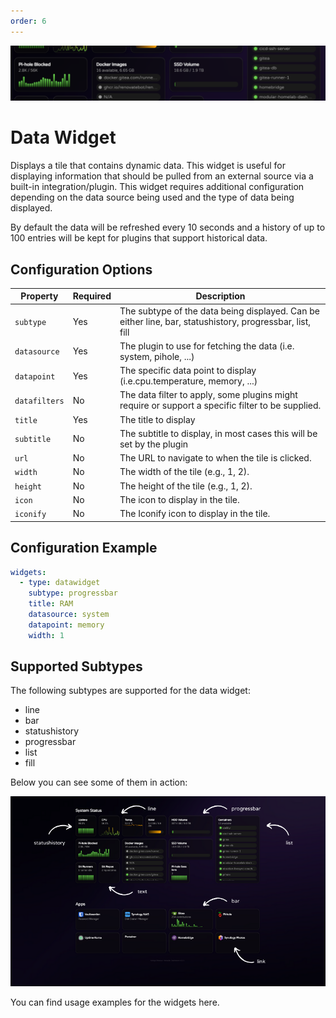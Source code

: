 ```yaml
---
order: 6
---
```


![Data Widget](../images/widgets/datawidget.png)

# Data Widget

Displays a tile that contains dynamic data. This widget is useful for displaying information that should be pulled from an external source via a built-in integration/plugin. This widget requires additional configuration depending on the data source being used and the type of data being displayed.

By default the data will be refreshed every 10 seconds and a history of up to 100 entries will be kept for plugins that support historical data.

## Configuration Options

| Property      | Required | Description                                                                                              |
| ------------- | -------- | -------------------------------------------------------------------------------------------------------- |
| `subtype`     | Yes      | The subtype of the data being displayed. Can be either line, bar, statushistory, progressbar, list, fill |
| `datasource`  | Yes      | The plugin to use for fetching the data (i.e. system, pihole, ...)                                       |
| `datapoint`   | Yes      | The specific data point to display (i.e.cpu.temperature, memory, ...)                                    |
| `datafilters` | No       | The data filter to apply, some plugins might require or support a specific filter to be supplied.        |
| `title`       | Yes      | The title to display                                                                                     |
| `subtitle`    | No       | The subtitle to display, in most cases this will be set by the plugin                                    |
| `url`         | No       | The URL to navigate to when the tile is clicked.                                                         |
| `width`       | No       | The width of the tile (e.g., 1, 2).                                                                      |
| `height`      | No       | The height of the tile (e.g., 1, 2).                                                                     |
| `icon`        | No       | The icon to display in the tile.                                                                         |
| `iconify`     | No       | The Iconify icon to display in the tile.                                                                 |

## Configuration Example

```yaml
widgets:
  - type: datawidget
    subtype: progressbar
    title: RAM
    datasource: system
    datapoint: memory
    width: 1
```

## Supported Subtypes

The following subtypes are supported for the data widget:

- line
- bar
- statushistory
- progressbar
- list
- fill

Below you can see some of them in action:

![Widget Overview](../images/widgets/overview.png)

You can find usage examples for the widgets here.
